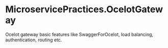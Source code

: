 # MicroservicePractices.OcelotGateway
Ocelot gateway basic features like  SwaggerForOcelot, load balancing, authentication, routing etc.
